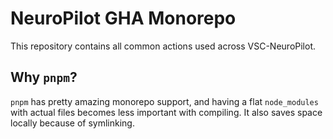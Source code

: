 # NeuroPilot GHA Monorepo

This repository contains all common actions used across VSC-NeuroPilot.

## Why `pnpm`?

`pnpm` has pretty amazing monorepo support, and having a flat `node_modules` with actual files becomes less important with compiling. It also saves space locally because of symlinking.
